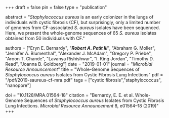 +++
draft = false
pin = false
type = "publication"

abstract = "*Staphylococcus aureus* is an early colonizer in the lungs of individuals with cystic fibrosis (CF), but surprisingly, only a limited number of genomes from CF-associated *S. aureus* isolates have been sequenced. Here, we present the whole-genome sequences of 65 *S. aureus* isolates obtained from 50 individuals with CF."

authors = ["Eryn E. Bernardy", "***Robert A. Petit III***", "Abraham G. Moller", "Jennifer A. Blumenthal", "Alexander J. McAdam", "Gregory P. Priebe", "Aroon T. Chande", "Lavanya Rishishwar", "I. King Jordan", "Timothy D. Read", "Joanna B. Goldberg"]
date = "2019-01-01"
journal = "*Microbial Resource Announcement*"
title = "Whole-Genome Sequences of *Staphylococcus aureus* Isolates from Cystic Fibrosis Lung Infections"
pdf = "/pdf/2019-saureus-cf-mra.pdf"
tags =  ["cystic fibrosis","staphylococcus", "nanopore"]

doi = "10.1128/MRA.01564-18"
citation = "Bernardy, E. E. et al. Whole-Genome Sequences of *Staphylococcus aureus* Isolates from Cystic Fibrosis Lung Infections. *Microbial Resource Announcement* 8, e01564–18 (2019)"
+++
